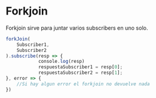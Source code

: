 # Forkjoin

Forkjoin sirve para juntar varios subscribers en uno solo.

```typescript
forkJoin(
    Subscriber1,
    Subscriber2
).subscribe(resp => {
            console.log(resp)
            respuestaSubscriber1 = resp[0];
            respuestaSubscriber2 = resp[1];
}, error => {
    //Si hay algun error el forkjoin no devuelve nada
})
```


